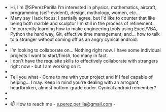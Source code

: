 - Hi, I’m @SPerezPerilla I’m interested in physics, mathematics, aircraft, programming (self-evident), design, mythology, women, etc...
- Many say I lack focus; I partially agree, but I'd like to counter that like being both marble and sculptor I'm still in the process of refinement.  
- I’m currently learning how to make engineering tools using Excel/VBA, Python the hard way, Git, effective time management, and... how to talk to a stranger without 
  coming off as an angry cynical android.
-
- I’m looking to collaborate on... Nothing right now. I have some individual projects I want to start/finish, too many in fact.
- I don't have the requisite skills to effectively collaborate with strangers right now - but I am working on it.
-
- Tell you what - Come to me with your project and If I feel capable of helping... I may. Keep in mind you're dealing with an arrogant, heartbroken, almost bottom-grade  	coder. Cynical android remember?
-
-
- 📫 How to reach me - s.perez.perilla@gmail.com - <!--- or maybe you can send me a letter with one of those magical letter-delivering birds I keep hearing about. Maybe we can figure out what makes them magic. Once we do, we can bind the bird population into the global economy, I don't like those free-loaders eating worms off of private land. /s ---> 

<!---
SPerezPerilla/SPerezPerilla is a ✨ special ✨ repository because its `README.md` (this file) appears on your GitHub profile.
You can click the Preview link to take a look at your changes.
--->
